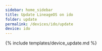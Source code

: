 ```yaml
---
sidebar: home_sidebar
title: Update LineageOS on ido
folder: update
permalink: /devices/ido/update
device: ido
---
```

{% include templates/device_update.md %}

